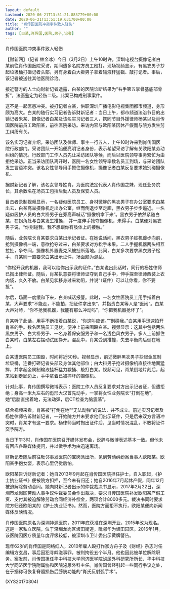 ```yaml
---
layout: default
Lastmod: 2020-06-21T13:51:21.883779+00:00
date: 2020-06-21T13:51:19.631700+00:00
title: "肖传国医院冲突事件致人轻伤"
author: ""
tags: [白某,肖传国,医院,男子,记者]
---
```


肖传国医院冲突事件致人轻伤

【财新网】（记者 林金冰）今日（3月2日）上午10时许，深圳电视台摄像记者白某前往肖传国医院采访，期间遭多名院方员工殴打。现场视频显示，有黑衣男子抄起垃圾桶打砸记者头部，另有身着白大褂男子拿着输液杆猛戳、敲打记者。事后，该记者被送往其他医院诊治。

接近警方的人士向财新记者透露，白某的医院诊断结果为“右手第五掌骨基底部骨折”，法医鉴定为轻伤二级。此案已构成刑事案件。

这不是一起医患冲突。被打记者白某，供职深圳广播电影电视集团都市频道，身形颇为高大。白某的随行实习记者告诉财新记者：当日上午，都市频道法治节目的出镜记者朱某、摄像记者白某及该名实习记者三人，携同节目外援律师杨某以及肖传国医院前员工欧阳某，前往医院采访。采访内容与欧阳某因休产假而与院方发生劳工纠纷有关。

该名实习记者介绍，采访团队及律师、事主一行五人，上午10时许来到肖传国医院行政部门。采访团队一开始便亮明记者身份，表示希望采访了解有关欧阳某劳动纠纷的情况。行政部门工作人员先让采访团队等候，而后以医院领导事务繁忙为由拒绝采访。正当采访团队离开时，医院一名女性领导率数名员工到场，与采访团队发生言语冲突。该名女性领导用手摁住摄像机，摄像记者白某反复要求她别碰摄像机。

据财新记者了解，该名女领导姓肖，为医院法定代表人肖传国之妹，现任业务院长，其余数名在场员工包括后勤人员及保安人员。

目击者录制视频显示，一名疑似医院员工、身材微胖的黑衣男子在办公室要求白某出去，白某高举摄像机走出办公室，继而倒退步至走廊，黑衣男子步步逼近。一名疑似医护人员的白大褂男子在旁高声喊话“摄像机拿下来”。黑衣男子依然紧随白某，在拐角处与白某发生推搡， 并一度伸手抢夺摄像机，未得手。白某便对黑衣男子说，“你别碰我，我不想跟你有肢体上的接触。”

随后，业务院长肖某要求白某出示记者证。在她说话间，黑衣男子趁机踱步向前，抢到摄像机一端，意欲抢夺过来，白某要求对方松手未果。二人手握机器两头相互拉扯，争夺间，摄像机外置麦克风被扯断落地。此间，白某多次要求黑衣男子松手，肖某则一直要求白某出示证件，场面颇为混乱。

“你松开我的机器，我可以给你出示我的证件。”白某说出此话时，同行的杨姓律师已掏出律师证。随后，肖某执意要将律师证夺到自己手中，伸手探至律师西装上衣内袋，久久不放。白某见状移身过来劝阻，并说“（证件）可以让你看，你不要抢”。

尔后，场面一度缓和下来，白某喊话报警。此时，一名女性医院员工用手指着白某，大声要求“不能走，不能拍，把证件拿出来”，并指责白某等人是“医闹”。白某大声对峙，“你不抢我机器，我能有那么冲动吗”，“你把我机器抢坏了”。

肖某听了此话，用手不断指着白某说，“你这叫应该。”“别碰我。”白某用手迅速拍开肖某的手。数名医院员工见状，便冲上前来围殴白某。视频显示：这其中包括两名黑衣男子、白大褂男子、一名身着保安服男子和一名浅色风衣男子。多人上前抓住白某时，白某左右摆动试图挣开。混乱中，肖某受到推撞，失去平衡向后倒在地上。

白某遭医院员工围殴，时间将近50秒。视频显示，前述微胖黑衣男子抄起金属制垃圾桶，连番打砸记者头部及身体其他部位；白大褂男子抢过摄像机直接往地面猛摔，并拿起金属制输液挂杆猛力戳捅、敲打白某。视频可见，肖某倒地片刻后，起来站到走廊边上，手中拿着已被摔坏的摄像机。

针对此事，肖传国撰写微博表示：医院工作人员反复要求对方出示记者证，但遭拒绝；身高一米九左右的彪形大汉首先动手，一掌将女性业务院长“打倒在地”，她“后脑直接着地，无法动弹，后CT检查为脑震荡”。

结合视频来看，肖某被“打倒在地”“无法动弹”的说法，并不成立。前述实习记者及杨姓律师告诉财新记者，一开始院方并未要求他们出示证件，只是后来双方言语冲突时，肖某才有这一要求。杨律师当时掏出证件后，见当时情况混乱，不敢将证件交予院方。

当日下午3时，肖传国在医院召开媒体发布会，说辞与微博表述基本一致。但他未有回应各路媒体提问，并以做手术为由迅速离场。

财新记者随后前往毗邻事发医院的宝岗派出所，见到劳动纠纷案当事人欧阳某。欧阳某手抱女婴，表示心里仍觉后怕。

欧阳某告诉财新记者：她自2013年9月起在肖传国医院担任护士，自入职起，《护士执业证书》便被院方扣押，至今未有归还；她自2016年7月起休产假，同年12月被迫解除劳动合同。她向财新记者出示的仲裁裁决书显示，2017年2月22日，深圳市龙岗区劳动人事争议仲裁委员会作出裁决，要求肖传国医院补发欧阳某产假工资、支付其被迫解除劳动合同经济补偿金，两项合计8000多元。裁决书同时要求院方归还欧阳某的《护士执业证书》。然而，医院方面拒不执行，欧阳某便向新闻媒体反映情况。

肖传国医院原名为深圳神源医院，2011年底获准在深圳开业，2015年改为现名。这是一家私立医院，位于深圳龙岗区坂田街道，毗邻华为坂田园区。2016年1月，该医院因医疗质量年度评级较低，被深圳市卫计委出示黄牌警告。

现年62岁的肖传国是网络红人，2010年雇人殴打作家方舟子及《财经》杂志时任编辑方玄昌，事后因犯寻衅滋事罪，被判拘役五个半月。他也因此被单位解除职务。案发前，肖传国担任华中科技大学同济医学院泌尿外科研究所所长、华中科技大学同济医学院附属协和医院泌尿外科主任。肖传国曾经引起一些同行争议之处，在于据称可恢复脊髓损伤后膀胱功能的“肖氏反射弧手术”。

(XYS20170304)

